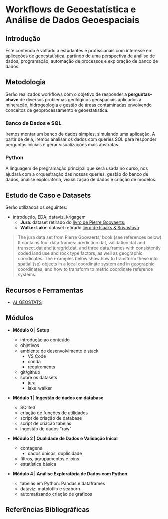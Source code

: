# Workflows de Geoestatística e Análise de Dados Geoespaciais

## Introdução

Este conteúdo é voltado a estudantes e profissionais com interesse em aplicações de geoestatística, partindo de uma perspectiva de análise de dados, programação, automação de processos e exploração de banco de dados.

## Metodologia

Serão realizados workflows com o objetivo de responder a **perguntas-chave** de diversos problemas geológicos geospaciais aplicados à mineração, hidrogeologia e gestão de áreas contaminadas envolvendo conceitos de geoprocessamento e geoestatística.

### Banco de Dados e SQL

Iremos montar um banco de dados simples, simulando uma aplicação. A partir de dela, iremos analisar os dados com queries SQL para responder perguntas iniciais e gerar visualizações mais abstratas.

### Python

A linguagem de pregramação principal que será usada no curso, nos ajudará com a orquestração das nossas queries, gestão do banco de dados, análise exploratória, visualização de dados e criação de modelos.

## Estudo de Caso e Datasets

Serão utilizados os seguintes:

* introdução, EDA, dataviz, krigagem
  * **Jura**: dataset retirado do [livro de Pierre Goovaerts](https://books.google.com.br/books/about/Geostatistics_for_Natural_Resources_Eval.html?id=CW-7tHAaVR0C&redir_esc=y);
  * **Walker Lake**: dataset retirado [livro de Isaaks & Srivastava](https://books.google.com.br/books/about/Applied_Geostatistics.html?id=vC2dcXFLI3YC&redir_esc=y)
  
> The jura data set from Pierre Goovaerts' book (see references below). It contains four data.frames: prediction.dat, validation.dat and transect.dat and juragrid.dat, and three data.frames with consistently coded land use and rock type factors, as well as geographic coordinates. The examples below show how to transform these into spatial (sp) objects in a local coordinate system and in geographic coordinates, and how to transform to metric coordinate reference systems.

## Recursos e Ferramentas

* [AI_GEOSTATS](https://wiki.52north.org/AI_GEOSTATS/WebHome)

## Módulos

* **Módulo 0 | Setup**
  * introdução ao conteúdo
  * objetivos
  * ambiente de desenvolvimento e stack
    * VS Code
    * conda
    * requirements
  * git/github
  * sobre os datasets
    * jura
    * lake_walker

* **Módulo 1 | Ingestão de dados em database**
  * SQlite3
  * criação de funções de utilidades
  * script de criação de database
  * script de criação tabelas
  * ingestão de dados "raw"

* **Módulo 2 | Qualidade de Dados e Validação Inical**
 
  * contagens
    * dados únicos, duplicidade
  * filtros, agrupamentos e joins
  * estatística básica

* **Módulo 4 | Análise Exploratória de Dados com Python**
  * tabelas em Python: Pandas e dataframes
  * dataviz: matplotlib e seaborn
  * automatizando criação de gráficos

## Referências Bibliográficas
